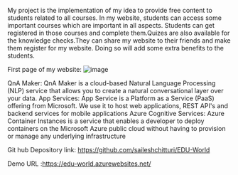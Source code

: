My project is the implementation of my idea to provide free content to students related to all courses. In my website, students can access some important courses which are important in all aspects. Students can get registered in those courses and complete them.Quizes are also available for the knowledge checks.They can share my website to their friends and make them register for my website. Doing so will add some extra benefits to the students.

First page of my website:
![image](https://user-images.githubusercontent.com/93159225/178139936-9bd6eb07-3f78-4658-84c6-8bb36cbf3fa5.png)



QnA Maker: QnA Maker is a cloud-based Natural Language Processing (NLP) service that allows you to create a natural conversational layer over your data. App Services: App Service is a Platform as a Service (PaaS) offering from Microsoft. We use it to host web applications, REST API's and backend services for mobile applications Azure Cognitive Services: Azure Container Instances is a service that enables a developer to deploy containers on the Microsoft Azure public cloud without having to provision or manage any underlying infrastructure

Git hub Depository link: https://github.com/saileshchitturi/EDU-World

Demo URL :https://edu-world.azurewebsites.net/

